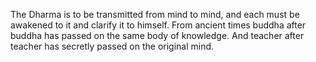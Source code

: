 The Dharma is to be transmitted from mind to mind, and each must be awakened to it and clarify it to himself. From ancient times buddha after buddha has passed on the same body of knowledge. And teacher after teacher has secretly passed on the original mind.
